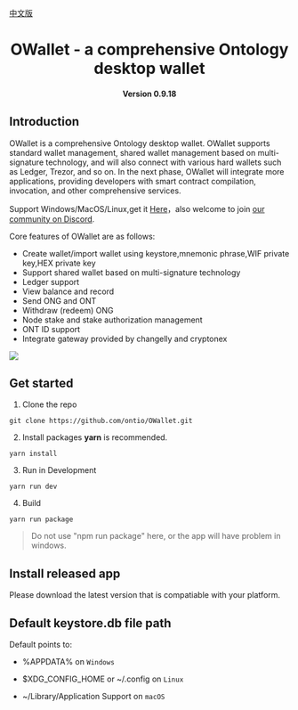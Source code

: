 [中文版](./README_cn.md)



<h1 align="center">OWallet - a comprehensive Ontology desktop wallet</h1>
<h4 align="center">Version 0.9.18</h4>

## Introduction

OWallet is a comprehensive Ontology desktop wallet. OWallet supports standard wallet management, shared wallet management based on multi-signature technology, and will also connect with various hard wallets such as Ledger, Trezor, and so on. In the next phase, OWallet will integrate more applications, providing developers with smart contract compilation, invocation, and other comprehensive services.

Support Windows/MacOS/Linux,get it [Here](https://github.com/ontio/OWallet/releases)，also welcome to join [our community on Discord](https://discord.gg/4TQujHj).

Core features of OWallet are as follows:

* Create wallet/import wallet using keystore,mnemonic phrase,WIF private key,HEX private key 
* Support shared wallet based on multi-signature technology
* Ledger support
* View balance and record
* Send ONG and ONT
* Withdraw (redeem) ONG
* Node stake and stake authorization management
* ONT ID support
* Integrate gateway provided by changelly and cryptonex 

![](images/OWallet.jpg)


## Get started

1. Clone the repo

```
git clone https://github.com/ontio/OWallet.git
```

2. Install packages
**yarn** is recommended.
```
yarn install
```

3. Run in Development

```
yarn run dev
```

4. Build

```
yarn run package
```

> Do not use "npm run package" here, or the app will have problem in windows.

## Install released app

Please download the latest version that is compatiable with your platform.

## Default keystore.db file path

Default points to:

* %APPDATA% on `Windows`

* $XDG_CONFIG_HOME or ~/.config on `Linux`

* ~/Library/Application Support on `macOS`
